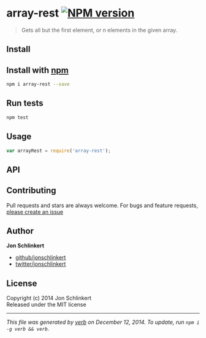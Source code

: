 # array-rest [![NPM version](https://badge.fury.io/js/array-rest.svg)](http://badge.fury.io/js/array-rest)

> Gets all but the first element, or n elements in the given array.

## Install
## Install with [npm](npmjs.org)

```bash
npm i array-rest --save
```

## Run tests

```bash
npm test
```

## Usage

```js
var arrayRest = require('array-rest');
```

## API


## Contributing
Pull requests and stars are always welcome. For bugs and feature requests, [please create an issue](https://github.com/jonschlinkert/array-rest/issues)

## Author

**Jon Schlinkert**
 
+ [github/jonschlinkert](https://github.com/jonschlinkert)
+ [twitter/jonschlinkert](http://twitter.com/jonschlinkert) 

## License
Copyright (c) 2014 Jon Schlinkert  
Released under the MIT license

***

_This file was generated by [verb](https://github.com/assemble/verb) on December 12, 2014. To update, run `npm i -g verb && verb`._
